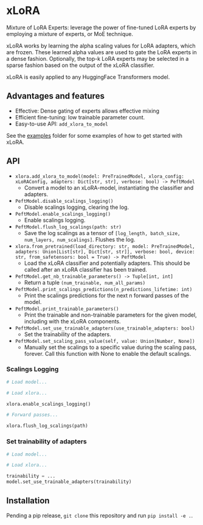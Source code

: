 # xLoRA
Mixture of LoRA Experts: leverage the power of fine-tuned LoRA experts by employing a mixture of experts, or MoE technique.

xLoRA works by learning the alpha scaling values for LoRA adapters, which are frozen. These learned alpha values are used to
gate the LoRA experts in a dense fashion. Optionally, the top-k LoRA experts may be selected in a sparse fashion based on the 
output of the xLoRA classifier.

xLoRA is easily applied to any HuggingFace Transformers model.

## Advantages and features
- Effective: Dense gating of experts allows effective mixing
- Efficient fine-tuning: low trainable parameter count.
- Easy-to-use API: `add_xlora_to_model`

See the [examples](examples) folder for some examples of how to get started with xLoRA.

## API
- `xlora.add_xlora_to_model(model: PreTrainedModel, xlora_config: xLoRAConfig, adapters: Dict[str, str], verbose: bool) -> PeftModel`
  - Convert a model to an xLoRA-model, instantiating the classifier and adapters.
- `PeftModel.disable_scalings_logging()`
  - Disable scalings logging, clearing the log.
- `PeftModel.enable_scalings_logging()`
  - Enable scalings logging.
- `PeftModel.flush_log_scalings(path: str)`
  - Save the log scalings as a tensor of `[log_length, batch_size, num_layers, num_scalings]`. Flushes the log.
- `xlora.from_pretrained(load_directory: str, model: PreTrainedModel, adapters: Union[List[str], Dict[str, str]], verbose: bool, device: str, from_safetensors: bool = True) -> PeftModel`
  - Load the xLoRA classifier and potentially adapters. This should be called after an xLoRA classifier has been trained.
- `PeftModel.get_nb_trainable_parameters() -> Tuple[int, int]`
  - Return a tuple `(num_trainable, num_all_params)`
- `PeftModel.print_scalings_predictions(n_predictions_lifetime: int)`
  - Print the scalings predictions for the next n forward passes of the model.
- `PeftModel.print_trainable_parameters()`
  - Print the trainable and non-trainable parameters for the given model, including with the xLoRA components.
- `PeftModel.set_use_trainable_adapters(use_trainable_adapters: bool)`
  - Set the trainability of the adapters.
- `PeftModel.set_scaling_pass_value(self, value: Union[Number, None])`
  - Manually set the scalings to a specific value during the scaling pass, forever. Call this function with None to enable the default  scalings.

### Scalings Logging
```python
# Load model...

# Load xlora...

xlora.enable_scalings_logging()

# Forward passes...

xlora.flush_log_scalings(path)
```

### Set trainability of adapters
```python
# Load model... 

# Load xlora...

trainability = ...
model.set_use_trainable_adapters(trainability)
```

## Installation
Pending a pip release, `git clone` this repository and run `pip install -e .`.
